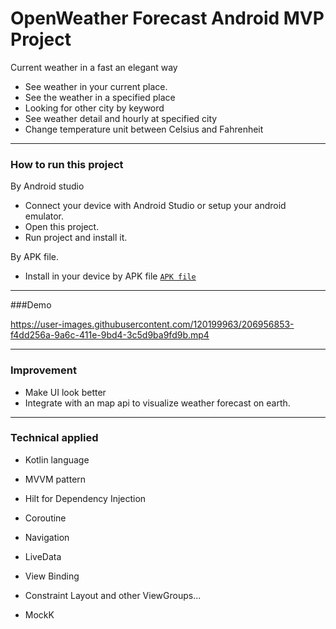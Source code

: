 # OpenWeather Forecast Android MVP Project
Current weather in a fast an elegant way
- See weather in your current place.
- See the weather in a specified place
- Looking for other city by keyword
- See weather detail and hourly at specified city
- Change temperature unit between Celsius and Fahrenheit

------
### How to run this project
By Android studio
- Connect your device with Android Studio or setup your android emulator.
- Open this project.
- Run project and install it.

By APK file.
- Install in your device by APK file [`APK file`](https://github.com/davie-nguyen/Open-Weather-Android/blob/master/openweather.apk)

--------
###Demo

https://user-images.githubusercontent.com/120199963/206956853-f4dd256a-9a6c-411e-9bd4-3c5d9ba9fd9b.mp4

--------
### Improvement
- Make UI look better
- Integrate with an map api to visualize weather forecast on earth.

--------
### Technical applied
- Kotlin language
- MVVM pattern
- Hilt for Dependency Injection
- Coroutine

- Navigation
- LiveData
- View Binding
- Constraint Layout and other ViewGroups...
- MockK
